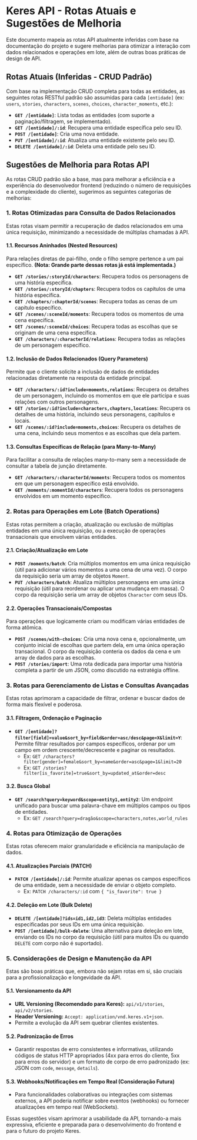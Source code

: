 # Keres API - Rotas Atuais e Sugestões de Melhoria

Este documento mapeia as rotas API atualmente inferidas com base na documentação do projeto e sugere melhorias para otimizar a interação com dados relacionados e operações em lote, além de outras boas práticas de design de API.

## Rotas Atuais (Inferidas - CRUD Padrão)

Com base na implementação CRUD completa para todas as entidades, as seguintes rotas RESTful padrão são assumidas para cada `[entidade]` (ex: `users`, `stories`, `characters`, `scenes`, `choices`, `character_moments`, etc.):

*   **`GET /[entidade]`**: Lista todas as entidades (com suporte a paginação/filtragem, se implementado).
*   **`GET /[entidade]/:id`**: Recupera uma entidade específica pelo seu ID.
*   **`POST /[entidade]`**: Cria uma nova entidade.
*   **`PUT /[entidade]/:id`**: Atualiza uma entidade existente pelo seu ID.
*   **`DELETE /[entidade]/:id`**: Deleta uma entidade pelo seu ID.

## Sugestões de Melhoria para Rotas API

As rotas CRUD padrão são a base, mas para melhorar a eficiência e a experiência do desenvolvedor frontend (reduzindo o número de requisições e a complexidade do cliente), sugerimos as seguintes categorias de melhorias:

### 1. Rotas Otimizadas para Consulta de Dados Relacionados

Estas rotas visam permitir a recuperação de dados relacionados em uma única requisição, minimizando a necessidade de múltiplas chamadas à API.

#### 1.1. Recursos Aninhados (Nested Resources)

Para relações diretas de pai-filho, onde o filho sempre pertence a um pai específico. **(Nota: Grande parte dessas rotas já está implementada.)**

*   **`GET /stories/:storyId/characters`**: Recupera todos os personagens de uma história específica.
*   **`GET /stories/:storyId/chapters`**: Recupera todos os capítulos de uma história específica.
*   **`GET /chapters/:chapterId/scenes`**: Recupera todas as cenas de um capítulo específico.
*   **`GET /scenes/:sceneId/moments`**: Recupera todos os momentos de uma cena específica.
*   **`GET /scenes/:sceneId/choices`**: Recupera todas as escolhas que se originam de uma cena específica.
*   **`GET /characters/:characterId/relations`**: Recupera todas as relações de um personagem específico.

#### 1.2. Inclusão de Dados Relacionados (Query Parameters)

Permite que o cliente solicite a inclusão de dados de entidades relacionadas diretamente na resposta da entidade principal.

*   **`GET /characters/:id?include=moments,relations`**: Recupera os detalhes de um personagem, incluindo os momentos em que ele participa e suas relações com outros personagens.
*   **`GET /stories/:id?include=characters,chapters,locations`**: Recupera os detalhes de uma história, incluindo seus personagens, capítulos e locais.
*   **`GET /scenes/:id?include=moments,choices`**: Recupera os detalhes de uma cena, incluindo seus momentos e as escolhas que dela partem.

#### 1.3. Consultas Específicas de Relação (para Many-to-Many)

Para facilitar a consulta de relações many-to-many sem a necessidade de consultar a tabela de junção diretamente.

*   **`GET /characters/:characterId/moments`**: Recupera todos os momentos em que um personagem específico está envolvido.
*   **`GET /moments/:momentId/characters`**: Recupera todos os personagens envolvidos em um momento específico.

### 2. Rotas para Operações em Lote (Batch Operations)

Estas rotas permitem a criação, atualização ou exclusão de múltiplas entidades em uma única requisição, ou a execução de operações transacionais que envolvem várias entidades.

#### 2.1. Criação/Atualização em Lote

*   **`POST /moments/batch`**: Cria múltiplos momentos em uma única requisição (útil para adicionar vários momentos a uma cena de uma vez). O corpo da requisição seria um array de objetos `Moment`.
*   **`PUT /characters/batch`**: Atualiza múltiplos personagens em uma única requisição (útil para reordenar ou aplicar uma mudança em massa). O corpo da requisição seria um array de objetos `Character` com seus IDs.

#### 2.2. Operações Transacionais/Compostas

Para operações que logicamente criam ou modificam várias entidades de forma atômica.

*   **`POST /scenes/with-choices`**: Cria uma nova cena e, opcionalmente, um conjunto inicial de escolhas que partem dela, em uma única operação transacional. O corpo da requisição conteria os dados da cena e um array de dados para as escolhas.
*   **`POST /stories/import`**: Uma rota dedicada para importar uma história completa a partir de um JSON, como discutido na estratégia offline.

### 3. Rotas para Gerenciamento de Listas e Consultas Avançadas

Estas rotas aprimoram a capacidade de filtrar, ordenar e buscar dados de forma mais flexível e poderosa.

#### 3.1. Filtragem, Ordenação e Paginação

*   **`GET /[entidade]?filter[field]=value&sort_by=field&order=asc/desc&page=X&limit=Y`**: Permite filtrar resultados por campos específicos, ordenar por um campo em ordem crescente/decrescente e paginar os resultados.
    *   Ex: `GET /characters?filter[gender]=female&sort_by=name&order=asc&page=1&limit=20`
    *   Ex: `GET /stories?filter[is_favorite]=true&sort_by=updated_at&order=desc`

#### 3.2. Busca Global

*   **`GET /search?query=keyword&scope=entity1,entity2`**: Um endpoint unificado para buscar uma palavra-chave em múltiplos campos ou tipos de entidades.
    *   Ex: `GET /search?query=dragão&scope=characters,notes,world_rules`

### 4. Rotas para Otimização de Operações

Estas rotas oferecem maior granularidade e eficiência na manipulação de dados.

#### 4.1. Atualizações Parciais (PATCH)

*   **`PATCH /[entidade]/:id`**: Permite atualizar apenas os campos específicos de uma entidade, sem a necessidade de enviar o objeto completo.
    *   Ex: `PATCH /characters/:id` com `{ "is_favorite": true }`

#### 4.2. Deleção em Lote (Bulk Delete)

*   **`DELETE /[entidade]?ids=id1,id2,id3`**: Deleta múltiplas entidades especificadas por seus IDs em uma única requisição.
*   **`POST /[entidade]/bulk-delete`**: Uma alternativa para deleção em lote, enviando os IDs no corpo da requisição (útil para muitos IDs ou quando `DELETE` com corpo não é suportado).

### 5. Considerações de Design e Manutenção da API

Estas são boas práticas que, embora não sejam rotas em si, são cruciais para a profissionalização e longevidade da API.

#### 5.1. Versionamento da API

*   **URL Versioning (Recomendado para Keres):** `api/v1/stories`, `api/v2/stories`.
*   **Header Versioning:** `Accept: application/vnd.keres.v1+json`.
*   Permite a evolução da API sem quebrar clientes existentes.

#### 5.2. Padronização de Erros

*   Garantir respostas de erro consistentes e informativas, utilizando códigos de status HTTP apropriados (4xx para erros do cliente, 5xx para erros do servidor) e um formato de corpo de erro padronizado (ex: JSON com `code`, `message`, `details`).

#### 5.3. Webhooks/Notificações em Tempo Real (Consideração Futura)

*   Para funcionalidades colaborativas ou integrações com sistemas externos, a API poderia notificar sobre eventos (webhooks) ou fornecer atualizações em tempo real (WebSockets).

Essas sugestões visam aprimorar a usabilidade da API, tornando-a mais expressiva, eficiente e preparada para o desenvolvimento do frontend e para o futuro do projeto Keres.